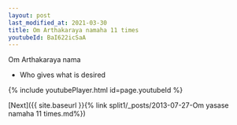 ```yaml
---
layout: post
last_modified_at: 2021-03-30
title: Om Arthakaraya namaha 11 times
youtubeId: BaI622icSaA
---
```

 
 
Om Arthakaraya nama 
 
 -  Who gives what is desired 
 
  
 
  
 
 
 
 
 
 


{% include youtubePlayer.html id=page.youtubeId %}
 
[Next]({{ site.baseurl }}{% link  split1/_posts/2013-07-27-Om yasase namaha 11 times.md%})
 
